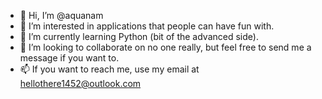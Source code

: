 - 👋 Hi, I’m @aquanam
- 👀 I’m interested in applications that people can have fun with.
- 🌱 I’m currently learning Python (bit of the advanced side).
- 💞️ I’m looking to collaborate on no one really, but feel free to send me a message if you want to.
- 📫 If you want to reach me, use my email at hellothere1452@outlook.com
